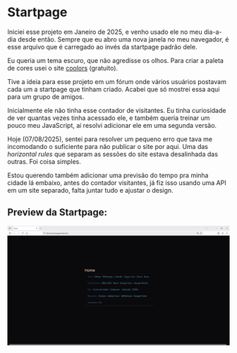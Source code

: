# Startpage

Iniciei esse projeto em Janeiro de 2025, e venho usado ele no meu dia-a-dia desde então. Sempre que eu abro uma nova janela no meu navegador, é esse arquivo que é carregado ao invés da startpage padrão dele.

Eu queria um tema escuro, que não agredisse os olhos. Para criar a paleta de cores usei o site [coolors](https://coolors.co/6ccff6-2d3047-e0ca3c-a799b7) (gratuito). 

Tive a ideia para esse projeto em um fórum onde vários usuários postavam cada um a startpage que tinham criado. Acabei que só mostrei essa aqui para um grupo de amigos.

Inicialmente ele não tinha esse contador de visitantes. Eu tinha curiosidade de ver quantas vezes tinha acessado ele, e também queria treinar um pouco meu JavaScript, aí resolvi adicionar ele em uma segunda versão.

Hoje (07/08/2025), sentei para resolver um pequeno erro que tava me incomodando o suficiente para não publicar o site por aqui. Uma das _horizontal rules_ que separam as sessões do site estava desalinhada das outras. Foi coisa simples.

Estou querendo também adicionar uma previsão do tempo pra minha cidade lá embaixo, antes do contador visitantes, já fiz isso usando uma API em um site separado, falta juntar tudo e ajustar o design.

## Preview da Startpage:

![Print Screen da Startpage - Um site com fundo preto, dividido em sessões horizontais com links azuis, lá embaixo, tem um contador de visitantes](startpage.png)
